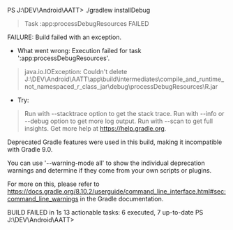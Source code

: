 PS J:\DEV\Android\AATT> ./gradlew installDebug                                                              
> Task :app:processDebugResources FAILED

FAILURE: Build failed with an exception.

* What went wrong:
Execution failed for task ':app:processDebugResources'.
> java.io.IOException: Couldn't delete J:\DEV\Android\AATT\app\build\intermediates\compile_and_runtime_not_namespaced_r_class_jar\debug\processDebugResources\R.jar

* Try:
> Run with --stacktrace option to get the stack trace.
> Run with --info or --debug option to get more log output.
> Run with --scan to get full insights.
> Get more help at https://help.gradle.org.

Deprecated Gradle features were used in this build, making it incompatible with Gradle 9.0.

You can use '--warning-mode all' to show the individual deprecation warnings and determine if they come from your own scripts or plugins.

For more on this, please refer to https://docs.gradle.org/8.10.2/userguide/command_line_interface.html#sec:command_line_warnings in the Gradle documentation.

BUILD FAILED in 1s
13 actionable tasks: 6 executed, 7 up-to-date
PS J:\DEV\Android\AATT> 